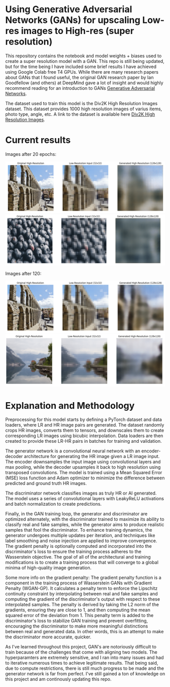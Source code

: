# Using Generative Adversarial Networks (GANs) for upscaling Low-res images to High-res (super resolution)

This repository contains the notebook and model weights + biases used to create a super resolution model with a GAN. This repo is still being updated, but for the time being I have included some brief results I have achieved using Google Colab free T4 GPUs. While there are many research papers about GANs that I found useful, the original GAN research paper by Ian Goodfellow (and others) at DeepMind gave a lot of insight and would highly recommend reading for an introduction to GANs [Generative Adversarial Networks](https://arxiv.org/abs/1406.2661v1).

The dataset used to train this model is the Div2K High Resolution Images dataset. This dataset provides 1000 high resolution images of varius items, photo type, angle, etc. A link to the dataset is available here [Div2K High Resolution Images](https://data.vision.ee.ethz.ch/cvl/DIV2K/).

# Current results

Images after 20 epochs:

![20 epochs 1](images/20_epochs_2.png)
![20_epochs_2](images/20_epochs.png)

Images after 120:

![120_epochs_1](images/120_epochs.png)
![120_epochs_2](images/120_epochs_2.png)

# Explanation and Methodology

Preprocessing for this model starts by defining a PyTorch dataset and data loaders, where LR and HR image pairs are generated. The dataset randomly crops HR images, converts them to tensors, and downscales them to create corresponding LR images using bicubic interpolation. Data loaders are then created to provide these LR-HR pairs in batches for training and validation. 

The generator network is a convolutional neural network with an encoder-decoder architecture for generating the HR image given a LR image input. The encoder downsamples the input image using convolutional layers and max pooling, while the decoder upsamples it back to high resolution using transposed convolutions. The model is trained using a Mean Squared Error (MSE) loss function and Adam optimizer to minimize the difference between predicted and ground truth HR images.

The discriminator network classifies images as truly HR or AI generated. The model uses a series of convolutional layers with LeakyReLU activations and batch normalization to create predictions.

Finally, in the GAN training loop, the generator and discriminator are optimized alternately, with the discriminator trained to maximize its ability to classify real and fake samples, while the generator aims to produce realistic samples that fool the discriminator. To enhance training dynamics, the generator undergoes multiple updates per iteration, and techniques like label smoothing and noise injection are applied to improve convergence. The gradient penalty is optionally computed and incorporated into the discriminator's loss to ensure the training process adheres to the Wasserstein objective. The goal of all of the architectural and training modifications is to create a training process that will converge to a global minima of high-quality image generation. 

Some more info on the gradient penalty: The gradient penalty function is a component in the training process of Wasserstein GANs with Gradient Penalty (WGAN-GP). It calculates a penalty term to enforce the Lipschitz continuity constraint by interpolating between real and fake samples and computing the gradient of the discriminator's output with respect to these interpolated samples. The penalty is derived by taking the L2 norm of the gradients, ensuring they are close to 1, and then computing the mean squared error of the deviation from 1. This penalty term is added to the discriminator's loss to stabilize GAN training and prevent overfitting, encouraging the discriminator to make more meaningful distinctions between real and generated data. In other words, this is an attempt to make the discriminator more accurate, quicker. 

As I've learned throughout this project, GAN's are notoriously difficult to train because of the challenges that come with aligning two models. The hyperparamters are extremely sensitive, and I ran into many issues and had to iterative numerous times to achieve legitimate results. That being said, due to compute restrictions, there is still much progress to be made and the generator network is far from perfect. I've still gained a ton of knowledge on this project and am continously updating this repo.


